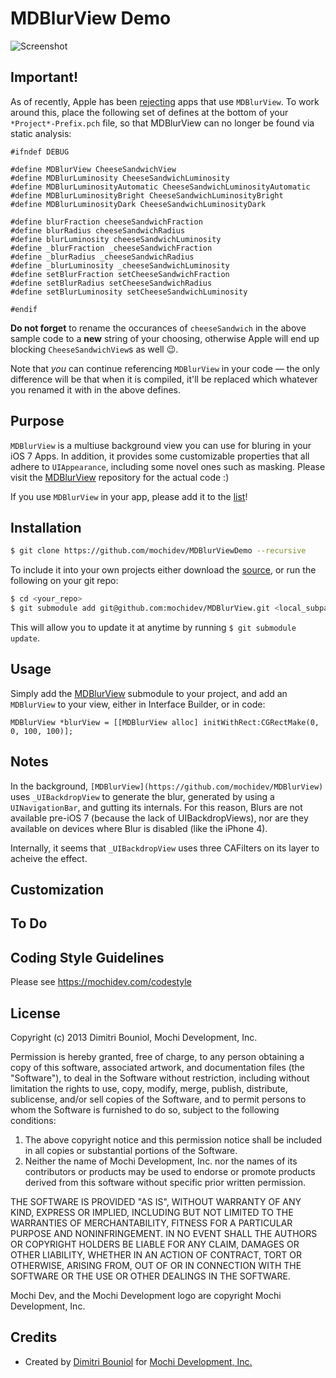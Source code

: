MDBlurView Demo
==================

![Screenshot](https://github.com/mochidev/MDBlurViewDemo/raw/master/Artwork/Screenshot.png)

Important!
----------

As of recently, Apple has been [rejecting](https://github.com/mochidev/MDBlurView/issues/4)
apps that use `MDBlurView`. To work around this, place the following set of defines at the
bottom of your `*Project*-Prefix.pch` file, so that MDBlurView can no longer be found via
static analysis:

```objc
#ifndef DEBUG

#define MDBlurView CheeseSandwichView
#define MDBlurLuminosity CheeseSandwichLuminosity
#define MDBlurLuminosityAutomatic CheeseSandwichLuminosityAutomatic
#define MDBlurLuminosityBright CheeseSandwichLuminosityBright
#define MDBlurLuminosityDark CheeseSandwichLuminosityDark

#define blurFraction cheeseSandwichFraction
#define blurRadius cheeseSandwichRadius
#define blurLuminosity cheeseSandwichLuminosity
#define _blurFraction _cheeseSandwichFraction
#define _blurRadius _cheeseSandwichRadius
#define _blurLuminosity _cheeseSandwichLuminosity
#define setBlurFraction setCheeseSandwichFraction
#define setBlurRadius setCheeseSandwichRadius
#define setBlurLuminosity setCheeseSandwichLuminosity

#endif
```

**Do not forget** to rename the occurances of `cheeseSandwich` in the above sample code to
a **new** string of your choosing, otherwise Apple will end up blocking `CheeseSandwichView`s
as well 😉.

Note that *you* can continue referencing `MDBlurView` in your code — the only difference will
be that when it is compiled, it'll be replaced which whatever you renamed it with in the above defines.

Purpose
-------

`MDBlurView` is a multiuse background view you can use for bluring in your iOS 7 Apps.
In addition, it provides some customizable properties that all adhere
to `UIAppearance`, including some novel ones such as masking. Please visit the [MDBlurView](https://github.com/mochidev/MDBlurView)
repository for the actual code :)

If you use `MDBlurView` in your app, please add it to the
[list](https://github.com/mochidev/MDBlurViewDemo/wiki/Apps-That-Use-MDBlurView)!

Installation
------------

```bash
$ git clone https://github.com/mochidev/MDBlurViewDemo --recursive
```

To include it into your own projects either download the
[source](https://github.com/mochidev/MDBlurView), or run the following
on your git repo:

```bash
$ cd <your_repo>
$ git submodule add git@github.com:mochidev/MDBlurView.git <local_subpath>/MDBlurView
```

This will allow you to update it at anytime by running `$ git submodule update`.

Usage
-----

Simply add the
[MDBlurView](https://github.com/mochidev/MDBlurView) submodule to
your project, and add an `MDBlurView` to your view, either in Interface Builder,
or in code:

```obj-c
MDBlurView *blurView = [[MDBlurView alloc] initWithRect:CGRectMake(0, 0, 100, 100)];
```

Notes
-----

In the background, `[MDBlurView](https://github.com/mochidev/MDBlurView)` uses `_UIBackdropView` to generate the blur, generated by using a `UINavigationBar`, and gutting its internals. For this reason, Blurs are not available pre-iOS 7 (because the lack of UIBackdropViews), nor are they available on devices where Blur is disabled (like the iPhone 4).

Internally, it seems that `_UIBackdropView` uses three CAFilters on its layer to acheive the effect.

Customization
-------------


To Do
-----


Coding Style Guidelines
-----------------------

Please see https://mochidev.com/codestyle

License
-------

Copyright (c) 2013 Dimitri Bouniol, Mochi Development, Inc.

Permission is hereby granted, free of charge, to any person obtaining a copy
of this software, associated artwork, and documentation files (the "Software"),
to deal in the Software without restriction, including without limitation the
rights to use, copy, modify, merge, publish, distribute, sublicense, and/or
sell copies of the Software, and to permit persons to whom the Software is
furnished to do so, subject to the following conditions:

1. The above copyright notice and this permission notice shall be included in
   all copies or substantial portions of the Software.
2. Neither the name of Mochi Development, Inc. nor the names of its
   contributors or products may be used to endorse or promote products
   derived from this software without specific prior written permission.

THE SOFTWARE IS PROVIDED "AS IS", WITHOUT WARRANTY OF ANY KIND, EXPRESS OR
IMPLIED, INCLUDING BUT NOT LIMITED TO THE WARRANTIES OF MERCHANTABILITY,
FITNESS FOR A PARTICULAR PURPOSE AND NONINFRINGEMENT. IN NO EVENT SHALL THE
AUTHORS OR COPYRIGHT HOLDERS BE LIABLE FOR ANY CLAIM, DAMAGES OR OTHER
LIABILITY, WHETHER IN AN ACTION OF CONTRACT, TORT OR OTHERWISE, ARISING FROM,
OUT OF OR IN CONNECTION WITH THE SOFTWARE OR THE USE OR OTHER DEALINGS IN
THE SOFTWARE.

Mochi Dev, and the Mochi Development logo are copyright Mochi Development, Inc.

Credits
-------

- Created by [Dimitri Bouniol](http://twitter.com/dimitribouniol) for [Mochi Development, Inc.](http://mochidev.com/)
